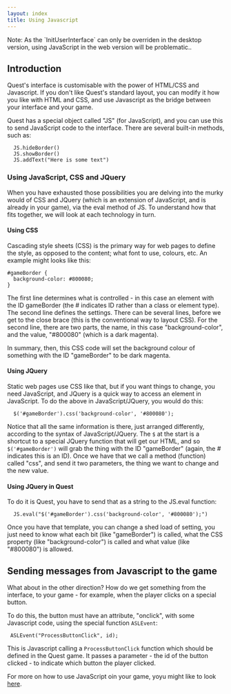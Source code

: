 ```yaml
---
layout: index
title: Using Javascript
---
```


<div class="alert alert-info">
Note: As the `InitUserInterface` can only be overriden in the desktop version, using JavaScript in the web version will be problematic..

</div>

Introduction
------------

Quest's interface is customisable with the power of HTML/CSS and Javascript. If you don't like Quest's standard layout, you can modify it how you like with HTML and CSS, and use Javascript as the bridge between your interface and your game.

Quest has a special object called "JS" (for JavaScript), and you can use this to send JavaScript code to the interface. There are several built-in methods, such as:
```
  JS.hideBorder()
  JS.showBorder()
  JS.addText("Here is some text")
```

### Using JavaScript, CSS and JQuery

When you have exhausted those possibilities you are delving into the murky would of CSS and JQuery (which is an extension of JavaScript, and is already in your game), via the eval method of JS. To understand how that fits together, we will look at each technology in turn.


#### Using CSS

Cascading style sheets (CSS) is the primary way for web pages to define the style, as opposed to the content; what font to use, colours, etc. An example might looks like this:
```
#gameBorder {
  background-color: #800080;
}
```

The first line determines what is controlled - in this case an element with the ID gameBorder (the # indicates ID rather than a class or element type). The second line defines the settings. There can be several lines, before we get to the close brace (this is the conventional way to layout CSS). For the second line, there are two parts, the name, in this case "background-color", and the value, "#800080" (which is a dark magenta).

In summary, then, this CSS code will set the background colour of something with the ID "gameBorder" to be dark magenta.


#### Using JQuery

Static web pages use CSS like that, but if you want things to change, you need JavaScript, and JQuery is a quick way to access an element in JavaScript. To do the above in JavaScript/JQuery, you would do this:
```
  $('#gameBorder').css('background-color', '#800080');
```
Notice that all the same information is there, just arranged differently, according to the syntax of JavaScript/JQuery. The `$` at the start is a shortcut to a special JQuery function that will get our HTML, and so `$('#gameBorder')` will grab the thing with the ID "gameBorder" (again, the # indicates this is an ID). Once we have that we call a method (function) called "css", and send it two parameters, the thing we want to change and the new value.

#### Using JQuery in Quest

To do it is Quest, you have to send that as a string to the JS.eval function:
```
  JS.eval("$('#gameBorder').css('background-color', '#800080');")
```
Once you have that template, you can change a shed load of setting, you just need to know what each bit (like "gameBorder") is called, what the CSS property (like "background-color") is called and what value (like "#800080") is allowed. 


Sending messages from Javascript to the game
--------------------------------------------

What about in the other direction? How do we get something from the interface, to your game - for example, when the player clicks on a special button.

To do this, the button must have an attribute, "onclick", with some Javascript code, using the special function `ASLEvent`:

     ASLEvent("ProcessButtonClick", id);

This is Javascript calling a `ProcessButtonClick` function which should be defined in the Quest game. It passes a parameter - the id of the button clicked - to indicate which button the player clicked.

For more on how to use JavaScript oin your game, yoyu might like to look [here](https://github.com/ThePix/quest/wiki#ui).